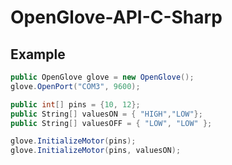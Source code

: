 # OpenGlove-API-C-Sharp

## Example

```csharp
public OpenGlove glove = new OpenGlove();
glove.OpenPort("COM3", 9600);

public int[] pins = {10, 12};
public String[] valuesON = { "HIGH","LOW"};
public String[] valuesOFF = { "LOW", "LOW" };

glove.InitializeMotor(pins);
glove.InitializeMotor(pins, valuesON);

```
